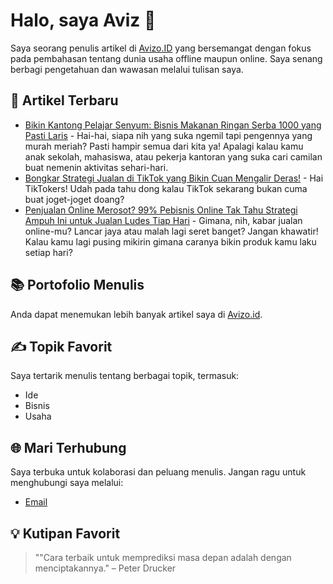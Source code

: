 # Halo, saya Aviz 👋

Saya seorang penulis artikel di [Avizo.ID](https://www.avizo.id/) yang bersemangat dengan fokus pada pembahasan tentang dunia usaha offline maupun online. Saya senang berbagi pengetahuan dan wawasan melalui tulisan saya.

## 📝 Artikel Terbaru

- [Bikin Kantong Pelajar Senyum: Bisnis Makanan Ringan Serba 1000 yang Pasti Laris](https://www.avizo.id/2024/07/bisnis-makanan-ringan-serba-1000-yang-pasti-laris.html) - Hai-hai, siapa nih yang suka ngemil tapi pengennya yang murah meriah? Pasti hampir semua dari kita ya! Apalagi kalau kamu anak sekolah, mahasiswa, atau pekerja kantoran yang suka cari camilan buat nemenin aktivitas sehari-hari. 
- [Bongkar Strategi Jualan di TikTok yang Bikin Cuan Mengalir Deras!](https://www.avizo.id/2024/07/bongkar-strategi-jualan-di-tiktok-yang-bikin-cuan.html) - Hai TikTokers! Udah pada tahu dong kalau TikTok sekarang bukan cuma buat joget-joget doang?
- [Penjualan Online Merosot? 99% Pebisnis Online Tak Tahu Strategi Ampuh Ini untuk Jualan Ludes Tiap Hari](https://www.avizo.id/2024/07/penjualan-online-merosot-pebisnis-online-tak-tahu-strategi-ampuh-ini.html) - Gimana, nih, kabar jualan online-mu? Lancar jaya atau malah lagi seret banget? Jangan khawatir! Kalau kamu lagi pusing mikirin gimana caranya bikin produk kamu laku setiap hari?

## 📚 Portofolio Menulis

Anda dapat menemukan lebih banyak artikel saya di [Avizo.id](https://www.avizo.id/).

## ✍️ Topik Favorit

Saya tertarik menulis tentang berbagai topik, termasuk:

- Ide
- Bisnis
- Usaha

## 🌐 Mari Terhubung

Saya terbuka untuk kolaborasi dan peluang menulis. Jangan ragu untuk menghubungi saya melalui:

- [Email](aviz@avizo.id)

## 💡 Kutipan Favorit

> ""Cara terbaik untuk memprediksi masa depan adalah dengan menciptakannya." – Peter Drucker
